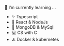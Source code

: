 
🌱 I’m currently learning ...
- ✨ Typescript
- :sparkler: React & NodeJs
- :key: MongoDB & MySql
- 💻 CS with C
- :anchor: Docker & kubernetes

